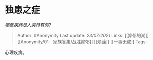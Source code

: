 # 独患之症
*哪些疾病是人类特有的?*

> Author: #Anonymity
> Last update: *23/07/2021*
> Links: [[抑郁的潮]] [[Anonymity/01 - 家族答集/战胜抑郁]] [[烦躁]] [[一事无成]]
> Tags:

心理疾病。
